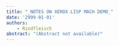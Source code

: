 ```yaml
---
title: "_NOTES ON XEROX LISP MACH DEMO_"
date: '2999-01-01'
authors: 
    - Rindfleisch
abstract: "(Abstract not available)"
---
```



